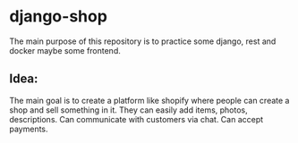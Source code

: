 # django-shop

The main purpose of this repository is to practice some django, rest and docker maybe some frontend.

## Idea:  
The main goal is to create a platform like shopify where people can create a shop and sell something in it. They can easily add items, photos, descriptions. Can communicate with customers via chat. Can accept payments. 
